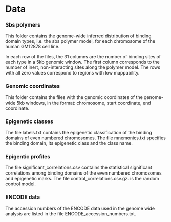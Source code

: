 # Data

### Sbs polymers

This folder contains the genome-wide inferred distribution of binding domain types, i.e. the sbs polymer model, for each chromosome of the human GM12878 cell line.

In each row of the files, the 31 columns are the number of binding sites of each type in a 5kb genomic window. The first column corresponds to the number of inert, non-interacting sites along the polymer model. The rows with all zero values correspond to regions with low mappability.

### Genomic coordinates

This folder contains the files with the genomic coordinates of the genome-wide 5kb windows, in the format: chromosome, start coordinate, end coordinate.

### Epigenetic classes

The file labels.txt contains the epigenetic classification of the binding domains of even numbered chromosomes. The file mnemonics.txt specifies the binding domain, its epigenetic class and the class name.

### Epigentic profiles

The file significant_correlations.csv contains the statistical significant correlations among binding domains of the even numbered chromosomes and epigenetic marks. The file control_correlations.csv.gz. is the random control model.

### ENCODE data

The accession numbers of the ENCODE data used in the genome wide analysis are listed in the file ENCODE_accession_numbers.txt.